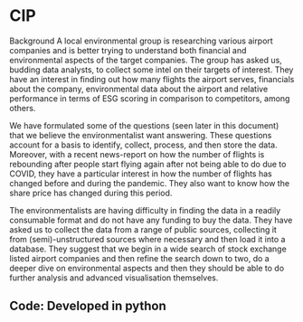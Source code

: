 # CIP
Background
A local environmental group is researching various airport companies and is better trying to understand both financial and environmental aspects of the target companies. The group has asked us, budding data analysts, to collect some intel on their targets of interest. They have an interest in finding out how many flights the airport serves, financials about the company, environmental data about the airport and relative performance in terms of ESG scoring in comparison to competitors, among others.

We have formulated some of the questions (seen later in this document) that we believe the environmentalist want answering. These questions account for a basis to identify, collect, process, and then store the data.
Moreover, with a recent news-report on how the number of flights is rebounding after people start flying again after not being able to do due to COVID, they have a particular interest in how the number of flights has changed before and during the pandemic. They also want to know how the share price has changed during this period.

The environmentalists are having difficulty in finding the data in a readily consumable format and do not have any funding to buy the data. They have asked us to collect the data from a range of public sources, collecting it from (semi)-unstructured sources where necessary and then load it into a database. They suggest that we begin in a wide search of stock exchange listed airport companies and then refine the search down to two, do a deeper dive on environmental aspects and then they should be able to do further analysis and advanced visualisation themselves.

## Code: Developed in python
